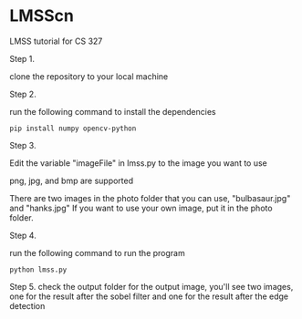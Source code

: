 # LMSScn
LMSS tutorial for CS 327


Step 1. 

clone the repository to your local machine

Step 2.

run the following command to install the dependencies

```pip install numpy opencv-python```

Step 3.

Edit the variable "imageFile" in lmss.py to the image you want to use

png, jpg, and bmp are supported

There are two images in the photo folder that you can use, "bulbasaur.jpg" and "hanks.jpg"
If you want to use your own image, put it in the photo folder.

Step 4.

run the following command to run the program

```python lmss.py```

Step 5.
check the output folder for the output image, you'll see two images, one for the result after the sobel filter and one for the result after the edge detection

